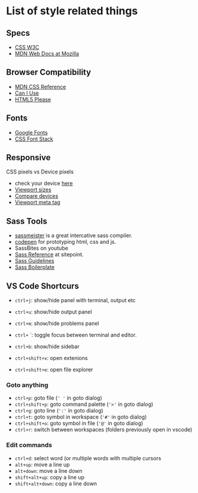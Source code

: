 # List of style related things

## Specs

- [CSS W3C](https://www.w3.org/TR/#tr_Cascading_Style_Sheets__CSS__Working_Group)
- [MDN Web Docs at Mozilla](https://developer.mozilla.org/en-US/docs/Web/CSS)

## Browser Compatibility

- [MDN CSS Reference](https://developer.mozilla.org/en-US/docs/Web/CSS/Reference)
- [Can I Use](https://caniuse.com/)
- [HTML5 Please](http://html5please.com/)

## Fonts

- [Google Fonts](https://fonts.google.com/)
- [CSS Font Stack](https://www.cssfontstack.com/)

## Responsive

CSS pixels vs Device pixels

- check your device [here](https://www.mydevice.io/)
- [Viewport sizes](http://viewportsizes.com/)
- [Compare devices](https://www.mydevice.io/#compare-devices)
- [Viewport meta tag](https://developer.mozilla.org/en-US/docs/Mozilla/Mobile/Viewport_meta_tag)

## Sass Tools

- [sassmeister](https://www.sassmeister.com/) is a great intercative sass compiler.
- [codepen](https://codepen.io) for prototyping html, css and js.
- SassBites on youtube
- [Sass Reference](https://www.sitepoint.com/sass-reference/) at sitepoint.
- [Sass Guidelines](https://sass-guidelin.es/)
- [Sass Boilerplate](https://github.com/HugoGiraudel/sass-boilerplate)

## VS Code Shortcurs

- `ctrl+j`: show/hide panel with terminal, output etc
- `ctrl+u`: show/hide output panel
- `ctrl+m`: show/hide problems panel
- `ctrl+` `: toggle focus between terminal and editor.

- `ctrl+b`: show/hide sidebar
- `ctrl+shift+x`: open extenions
- `ctrl+shift+e`: open file explorer

### Goto anything

- `ctrl+p`: goto file (`' '` in goto dialog)
- `ctrl+shift+p`: goto command palette (`'>'` in goto dialog)
- `ctrl+g`: goto line (`':'` in goto dialog)
- `ctrl+t`: goto symbol in workspace (`'#'` in goto dialog)
- `ctrl+shift+o`: goto symbol in file (`'@'` in goto dialog)
- `ctrl+r`: switch between workspaces (folders previously open in vscode)

### Edit commands

- `ctrl+d`: select word (or multiple words with multiple cursors
- `alt+up`: move a line up
- `alt+down`: move a line down
- `shift+alt+up`: copy a line up
- `shift+alt+down`: copy a line down
